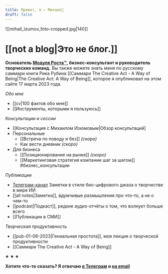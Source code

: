 ```yaml
---
title: Привет, я – Михаил👋
draft: false
---
```

![[mihail_izumov_foto-cropped.jpg|140]]
# [[not a blog|Это не блог.]]

**Основатель [Модуля Роста™](https://hello.kto1.io/), бизнес-консультант и руководитель творческих команд.**
Вы также можете знать меня по русскому саммари книги Рика Рубина [[Саммари The Creative Act - A Way of Being|The Creative Act: A Way of Being]], которое я опубликовал на этом сайте 17 марта 2023 года.

_Обо мне_
- [[cv|100 фактов обо мне]]
- [[Инструменты, которыми я пользуюсь]]

_Консультации и сессии_
- [[Консультация с Михаилом Изюмовым|Обзор консультаций]
- Персональные
	- [[Встреча по поводу и без]] _(скоро)_
	- Как вести дневник _(скоро)_
- Для бизнеса
	- [[Позиционирование на рынке]] _(скоро)_
	- [[Маркетинговая стратегия компании шаг за шагом]] #бизнес_консультации

_Публикации_
- [Телеграм-канал](https://t.me/izumov) Заметки в стиле био-цифрового джаза о творчестве в мире ИИ
- [[all notes|Заметки]], вдумчивые размышления про что-то, а не о чем-то
- [[podcast|Подкаст]], редкие аудио-отчёты о том, что волнует больше всего
- [[Публикации в СМИ]]

_Творческая продуктивность_
- [[pub-01-06-2023|Гениальная простота]], моя лекция о творческой продуктивности
- [[Саммари The Creative Act - A Way of Being]]


✷ ✷ ✷

**Хотите что-то сказать? Я отвечаю [в Телеграм](https://t.me/mikhail_izumov) и <a href = "mailto: izumov@thecreativeact.ru">на email </a>**

